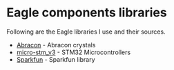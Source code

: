 Eagle components libraries
====================
Following are the Eagle libraries I use and their sources.

* [Abracon](https://github.com/cmonr/Eagle-Libraries/blob/master/Other/abracon.lbr) - Abracon crystals
* [micro-stm_v3](https://cadsoft.io/resources/libraries/?query=STM) - STM32 Microcontrollers
* [Sparkfun](https://github.com/sparkfun/SparkFun-Eagle-Libraries) - Sparkfun library
